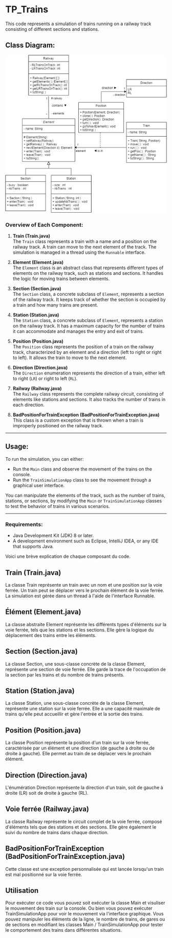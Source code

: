 
# **TP_Trains**

This code represents a simulation of trains running on a railway track consisting of different sections and stations.

## **Class Diagram**:
![Diagramme.png](Diagramme.png)

### **Overview of Each Component**:

1. **Train (Train.java)**  
   The `Train` class represents a train with a name and a position on the railway track. A train can move to the next element of the track. The simulation is managed in a thread using the `Runnable` interface.

2. **Element (Element.java)**  
   The `Element` class is an abstract class that represents different types of elements on the railway track, such as stations and sections. It handles the logic for moving trains between elements.

3. **Section (Section.java)**  
   The `Section` class, a concrete subclass of `Element`, represents a section of the railway track. It keeps track of whether the section is occupied by a train and how many trains are present.

4. **Station (Station.java)**  
   The `Station` class, a concrete subclass of `Element`, represents a station on the railway track. It has a maximum capacity for the number of trains it can accommodate and manages the entry and exit of trains.

5. **Position (Position.java)**  
   The `Position` class represents the position of a train on the railway track, characterized by an element and a direction (left to right or right to left). It allows the train to move to the next element.

6. **Direction (Direction.java)**  
   The `Direction` enumeration represents the direction of a train, either left to right (`LR`) or right to left (`RL`).

7. **Railway (Railway.java)**  
   The `Railway` class represents the complete railway circuit, consisting of elements like stations and sections. It also tracks the number of trains in each direction.

8. **BadPositionForTrainException (BadPositionForTrainException.java)**  
   This class is a custom exception that is thrown when a train is improperly positioned on the railway track.

---

## **Usage**:

To run the simulation, you can either:

- Run the `Main` class and observe the movement of the trains on the console.
- Run the `TrainSimulationApp` class to see the movement through a graphical user interface.

You can manipulate the elements of the track, such as the number of trains, stations, or sections, by modifying the `Main` or `TrainSimulationApp` classes to test the behavior of trains in various scenarios.

---

### **Requirements**:
- Java Development Kit (JDK) 8 or later.
- A development environment such as Eclipse, IntelliJ IDEA, or any IDE that supports Java.

Voici une brève explication de chaque composant du code.


## Train (Train.java)
La classe Train représente un train avec un nom et une position sur la voie ferrée. Un train peut se déplacer vers le prochain élément de la voie ferrée. La simulation est gérée dans un thread à l'aide de l'interface Runnable.

## Élément (Element.java)
La classe abstraite Element représente les différents types d'éléments sur la voie ferrée, tels que les stations et les sections. Elle gère la logique du déplacement des trains entre les éléments.

## Section (Section.java) 
La classe Section, une sous-classe concrète de la classe Element, représente une section de voie ferrée. Elle garde la trace de l'occupation de la section par les trains et du nombre de trains présents.

## Station (Station.java)
La classe Station, une sous-classe concrète de la classe Element,  représente une station sur la voie ferrée. Elle a une capacité maximale de trains qu'elle peut accueillir et gère l'entrée et la sortie des trains.

## Position (Position.java)
La classe Position représente la position d'un train sur la voie ferrée, caractérisée par un élément et une direction (de gauche à droite ou de droite à gauche). Elle permet au train de se déplacer vers le prochain élément.

## Direction (Direction.java) 
L'énumération Direction représente la direction d'un train, soit de gauche à droite (LR) soit de droite à gauche (RL).

## Voie ferrée (Railway.java)
La classe Railway représente le circuit complet de la voie ferrée, composé d'éléments tels que des stations et des sections. Elle gère également le suivi du nombre de trains dans chaque direction.

## BadPositionForTrainException (BadPositionForTrainException.java) 
Cette classe est une exception personnalisée qui est lancée lorsqu'un train est mal positionné sur la voie ferrée.

## Utilisation
Pour exécuter ce code vous pouvez soit exécuter la classe Main et visuliser le mouvement des train sur la console. Ou bien vous pouvez exécuter TrainSimulationApp pour voir le mouvement via l'interface graphique. Vous pouvez manipuler les éléments de la ligne, le nombre de trains, de gares ou de sections en modifiant les classes Main / TrainSimulationApp pour tester le comportement des trains dans différentes situations. 
